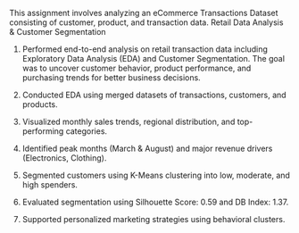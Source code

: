 This assignment involves analyzing an eCommerce Transactions Dataset consisting of customer, product, and transaction data. 
Retail Data Analysis & Customer Segmentation
1. Performed end-to-end analysis on retail transaction data including Exploratory Data Analysis (EDA) and Customer Segmentation. The goal was to uncover customer behavior, product performance, and purchasing trends for better business decisions.

2. Conducted EDA using merged datasets of transactions, customers, and products.
3. Visualized monthly sales trends, regional distribution, and top-performing categories.
4. Identified peak months (March & August) and major revenue drivers (Electronics, Clothing).
5. Segmented customers using K-Means clustering into low, moderate, and high spenders.
6. Evaluated segmentation using Silhouette Score: 0.59 and DB Index: 1.37.
7. Supported personalized marketing strategies using behavioral clusters.
